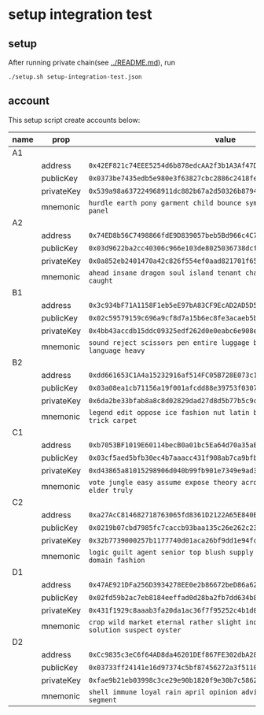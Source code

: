 # setup integration test

## setup

After running private chain(see [../README.md](../README.md)), run

```
./setup.sh setup-integration-test.json
```

## account

This setup script create accounts below:

|name| prop       | value |
|----|------------|----------|
| A1 |            | |
|    | address    | `0x42EF821c74EEE5254d6b878edcAA2f3b1A3Af47D` |
|    | publicKey  | `0x0373be7435edb5e980e3f63827cbc2886c2418fe45c874c7b7aec99fdab33e1cb9` |
|    | privateKey | `0x539a98a637224968911dc882b67a2d50326b879486657416170429b3d08c1430` |
|    | mnemonic   | `hurdle earth pony garment child bounce symbol trap vague pony region panel` |
| A2 |            | |
|    | address    | `0x74ED8b56C7498866fdE9D839057beb5Bd966c4C7` |
|    | publicKey  | `0x03d9622ba2cc40306c966e103de8025036738dcfcc9c33c7f5bfbc2024f68cd648` |
|    | privateKey | `0x0a852eb2401470a42c826f554ef0aad821701f65d7acc9e2ca23f125f27bda24` |
|    | mnemonic   | `ahead insane dragon soul island tenant chase earn avoid trade street caught` |
| B1 |            | |
|    | address    | `0x3c934bF71A1158F1eb5eE97bA83CF9EcAD2AD5D5` |
|    | publicKey  | `0x02c59579159c696a9cf8d7a15b6ec8fe3acaeb5b40e3624434b019c20c213cd7a8` |
|    | privateKey | `0x4bb43accdb15ddc09325edf262d0e0eabc6e908e7ab5e5e8785c7efb1cf58dda` |
|    | mnemonic   | `sound reject scissors pen entire luggage betray carbon stock pizza language heavy` |
| B2 |            | |
|    | address    | `0xdd661653C1A4a15232916af514FC05B728E073c1` |
|    | publicKey  | `0x03a08ea1cb71156a19f001afcdd88e39753f0307d585c587d7794495f281d85cc9` |
|    | privateKey | `0x6da2be33bfab8a8c8d02829dad27d8d5b77b5c9c444d7456763f5fd541be38b0` |
|    | mnemonic   | `legend edit oppose ice fashion nut latin basket grocery forward trick carpet` |
| C1 |            | |
|    | address    | `0xb7053BF1019E60114becB0a01bc5Ea64d70a35aE` |
|    | publicKey  | `0x03cf5aed5bfb30ec4b7aaacc431f908ab7ca9bfb6350f8a4de0e84216f9333649f` |
|    | privateKey | `0xd43865a81015298906d040b99fb901e7349e9ad3baf9c80b15e1aa65677121a0` |
|    | mnemonic   | `vote jungle easy assume expose theory across nature degree soap elder truly` |
| C2 |            | |
|    | address    | `0xa27AcC814682718763065fd8361D2122A65E840B` |
|    | publicKey  | `0x0219b07cbd7985fc7caccb93baa135c26e262c23d0f384a5a20344f89e1e047561` |
|    | privateKey | `0x32b7739000257b1177740d01aca26bf9dd1e94fca78344b64bf8ac727e83649e` |
|    | mnemonic   | `logic guilt agent senior top blush supply fortune effort athlete domain fashion` |
| D1 |            | |
|    | address    | `0x47AE921DFa256D3934278EE0e2b86672beD86a62` |
|    | publicKey  | `0x02fd59b2ac7eb8184eeffad0d28ba2fb7dd634b823c70f9aef51af2928df909627` |
|    | privateKey | `0x431f1929c8aaab3fa20da1ac36f7f95252c4b1d06f4fc530b06f8f8050da92bf` |
|    | mnemonic   | `crop wild market eternal rather slight inquiry envelope promote solution suspect oyster` |
| D2 |            | |
|    | address    | `0xCc9835c3eC6f64AD8da46201DEf867FE302dbA28` |
|    | publicKey  | `0x03733ff24141e16d97374c5bf87456272a3f5110475aed1e5b5ae79f305560eab3` |
|    | privateKey | `0xfae9b21eb03998c3ce29e90b1820f9e30b7c58629075e4c5ee7c85160701a533` |
|    | mnemonic   | `shell immune loyal rain april opinion advice virus ocean clerk stove segment` |
